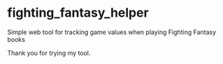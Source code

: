 # fighting_fantasy_helper
Simple web tool for tracking game values when playing Fighting Fantasy books

Thank you for trying my tool.
